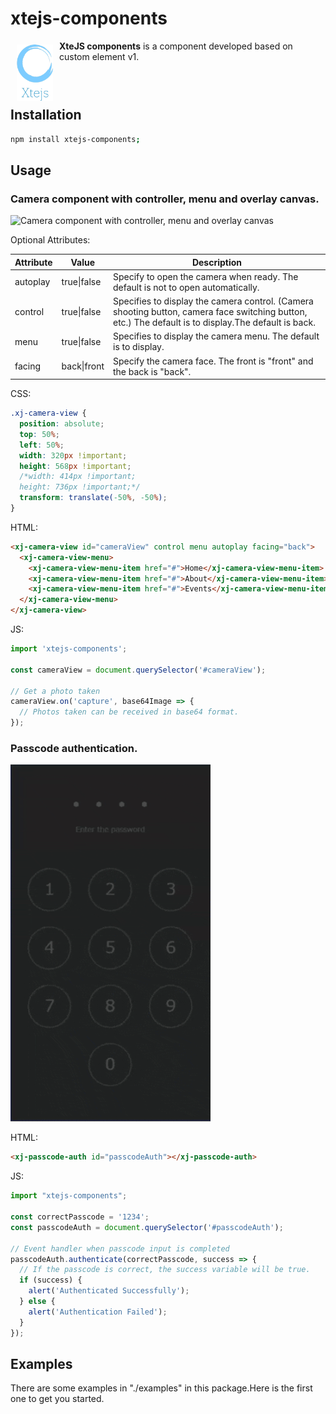# xtejs-components

<img src="https://raw.githubusercontent.com/takuya-motoshima/xtejs-components/master/documents/brand.png" width="58" height="90" align="left" hspace="10" vspace="6">

**XteJS components** is a component developed based on custom element v1.

### &nbsp;<!-- Code required for line break in README header -->

## Installation

```sh
npm install xtejs-components;
```

## Usage

### Camera component with controller, menu and overlay canvas.

![Camera component with controller, menu and overlay canvas](https://raw.githubusercontent.com/takuya-motoshima/xtejs-components/master/documents/camera-view.gif)

Optional Attributes:

|Attribute|Value|Description|
|-|-|-|
|autoplay|true\|false|Specify to open the camera when ready. The default is not to open automatically.|
|control|true\|false|Specifies to display the camera control. (Camera shooting button, camera face switching button, etc.) The default is to display.The default is back.|
|menu|true\|false|Specifies to display the camera menu. The default is to display.|
|facing|back\|front|Specify the camera face. The front is "front" and the back is "back".|

CSS:

```css
.xj-camera-view {
  position: absolute;
  top: 50%;
  left: 50%;
  width: 320px !important;
  height: 568px !important;
  /*width: 414px !important;
  height: 736px !important;*/
  transform: translate(-50%, -50%);
}
```

HTML:

```html
<xj-camera-view id="cameraView" control menu autoplay facing="back">
  <xj-camera-view-menu>
    <xj-camera-view-menu-item href="#">Home</xj-camera-view-menu-item>
    <xj-camera-view-menu-item href="#">About</xj-camera-view-menu-item>
    <xj-camera-view-menu-item href="#">Events</xj-camera-view-menu-item>
  </xj-camera-view-menu>
</xj-camera-view>
```

JS:

```js
import 'xtejs-components';

const cameraView = document.querySelector('#cameraView');

// Get a photo taken
cameraView.on('capture', base64Image => {
  // Photos taken can be received in base64 format.
});
```

### Passcode authentication.

![Passcode authentication](https://raw.githubusercontent.com/takuya-motoshima/xtejs-components/master/documents/passcode-auth.gif)

HTML:

```html
<xj-passcode-auth id="passcodeAuth"></xj-passcode-auth>
```

JS:

```js
import "xtejs-components";

const correctPasscode = '1234';
const passcodeAuth = document.querySelector('#passcodeAuth');

// Event handler when passcode input is completed
passcodeAuth.authenticate(correctPasscode, success => {
  // If the passcode is correct, the success variable will be true.
  if (success) {
    alert('Authenticated Successfully');
  } else {
    alert('Authentication Failed');
  }
});
```

## Examples

There are some examples in "./examples" in this package.Here is the first one to get you started.
